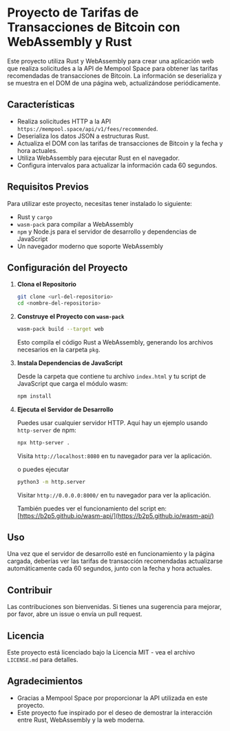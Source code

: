 # Proyecto de Tarifas de Transacciones de Bitcoin con WebAssembly y Rust

Este proyecto utiliza Rust y WebAssembly para crear una aplicación web que realiza solicitudes a la API de Mempool Space para obtener las tarifas recomendadas de transacciones de Bitcoin. La información se deserializa y se muestra en el DOM de una página web, actualizándose periódicamente.

## Características

- Realiza solicitudes HTTP a la API `https://mempool.space/api/v1/fees/recommended`.
- Deserializa los datos JSON a estructuras Rust.
- Actualiza el DOM con las tarifas de transacciones de Bitcoin y la fecha y hora actuales.
- Utiliza WebAssembly para ejecutar Rust en el navegador.
- Configura intervalos para actualizar la información cada 60 segundos.

## Requisitos Previos

Para utilizar este proyecto, necesitas tener instalado lo siguiente:

- Rust y `cargo`
- `wasm-pack` para compilar a WebAssembly
- `npm` y Node.js para el servidor de desarrollo y dependencias de JavaScript
- Un navegador moderno que soporte WebAssembly

## Configuración del Proyecto

1. **Clona el Repositorio**

    ```bash
    git clone <url-del-repositorio>
    cd <nombre-del-repositorio>
    ```

2. **Construye el Proyecto con `wasm-pack`**

    ```bash
    wasm-pack build --target web
    ```

    Esto compila el código Rust a WebAssembly, generando los archivos necesarios en la carpeta `pkg`.

3. **Instala Dependencias de JavaScript**

    Desde la carpeta que contiene tu archivo `index.html` y tu script de JavaScript que carga el módulo wasm:

    ```bash
    npm install
    ```

4. **Ejecuta el Servidor de Desarrollo**

    Puedes usar cualquier servidor HTTP. Aquí hay un ejemplo usando `http-server` de npm:

    ```bash
    npx http-server .
    ```

    Visita `http://localhost:8080` en tu navegador para ver la aplicación.

    o puedes ejecutar

    ```bash
    python3 -m http.server
    ```
    Visitar `http://0.0.0.0:8000/` en tu navegador para ver la aplicación. 


    También puedes ver el funcionamiento del script en: [https://b2p5.github.io/wasm-api/](https://b2p5.github.io/wasm-api/)



## Uso

Una vez que el servidor de desarrollo esté en funcionamiento y la página cargada, deberías ver las tarifas de transacción recomendadas actualizarse automáticamente cada 60 segundos, junto con la fecha y hora actuales.

## Contribuir

Las contribuciones son bienvenidas. Si tienes una sugerencia para mejorar, por favor, abre un issue o envía un pull request.

## Licencia

Este proyecto está licenciado bajo la Licencia MIT - vea el archivo `LICENSE.md` para detalles.

## Agradecimientos

- Gracias a Mempool Space por proporcionar la API utilizada en este proyecto.
- Este proyecto fue inspirado por el deseo de demostrar la interacción entre Rust, WebAssembly y la web moderna.
